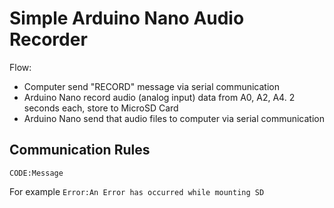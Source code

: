 # Simple Arduino Nano Audio Recorder

Flow:

- Computer send "RECORD" message via serial communication
- Arduino Nano record audio (analog input) data from A0, A2, A4. 2 seconds each, store to MicroSD Card
- Arduino Nano send that audio files to computer via serial communication

## Communication Rules

`CODE:Message`

For example `Error:An Error has occurred while mounting SD`
